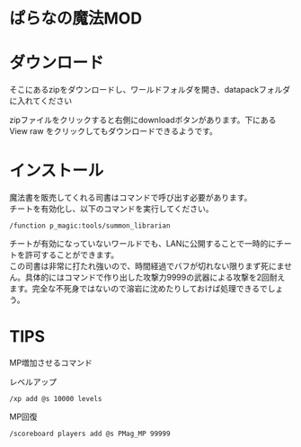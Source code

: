 # ぱらなの魔法MOD

# ダウンロード

そこにあるzipをダウンロードし、ワールドフォルダを開き、datapackフォルダに入れてください

zipファイルをクリックすると右側にdownloadボタンがあります。下にある View raw をクリックしてもダウンロードできるようです。

# インストール

魔法書を販売してくれる司書はコマンドで呼び出す必要があります。  
チートを有効化し、以下のコマンドを実行してください。

```
/function p_magic:tools/summon_librarian
```

チートが有効になっていないワールドでも、LANに公開することで一時的にチートを許可することができます。  
この司書は非常に打たれ強いので、時間経過でバフが切れない限りまず死にません。具体的にはコマンドで作り出した攻撃力9999の武器による攻撃を2回耐えます。完全な不死身ではないので溶岩に沈めたりしておけば処理できるでしょう。

# TIPS

MP増加させるコマンド

レベルアップ

```
/xp add @s 10000 levels
```

MP回復

```
/scoreboard players add @s PMag_MP 99999
```